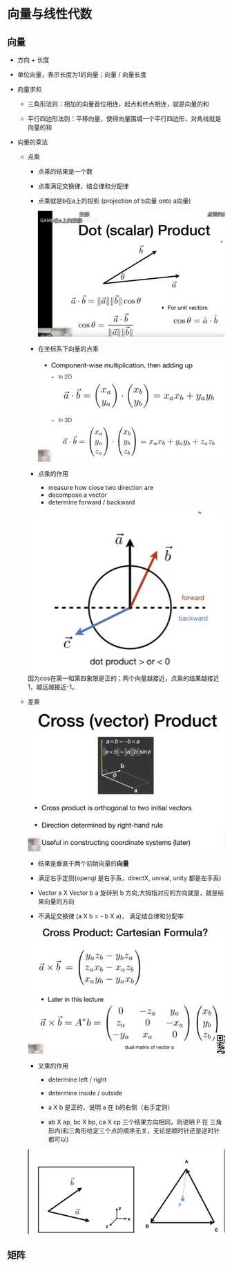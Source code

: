 # 向量与线性代数


## 向量

- 方向 + 长度

- 单位向量，表示长度为1的向量；向量 / 向量长度 

- 向量求和
  
  - 三角形法则：相加的向量首位相连，起点和终点相连，就是向量的和
  
  - 平行四边形法则：平移向量，使得向量围城一个平行四边形，对角线就是向量的和

- 向量的乘法
  
  - 点乘
    
    - 点乘的结果是一个数
    
    - 点乘满足交换律，结合律和分配律
    
    - 点乘就是b在a上的投影 (projection of b向量 onto a向量)
      
      ![](./images/向量点乘.jpg)

    - 在坐标系下向量的点乘 
      
      ![](./images/向量点乘二维和三维的情况.jpg)

    - 点乘的作用
      - measure how close two direction are
      - decompose a vector
      - determine  forward / backward

    ![](./images/向量的前后.png)因为cos在第一和第四象限是正的；两个向量越接近，点乘的结果越接近1，越远越接近-1。

  
  - 差乘

    ![](./images/叉乘.png)

    - 结果是垂直于两个初始向量的<b>向量</b>

    - 满足右手定则(opengl 是右手系，directX, unreal, unity 都是左手系)

    - Vector a X Vector b  a 旋转到 b 方向,大拇指对应的方向就是，就是结果向量的方向 

    - 不满足交换律 (a X b = - b X a)， 满足结合律和分配率


    ![](./images/叉乘在代数上的解释.png)

    - 叉乘的作用

      - determine left / right
      - determine inside / outside 

      - a X b 是正的，说明 a 在 b的右侧（右手定则）

      - ab X ap, bc X bp, ca X cp 三个结果方向相同，则说明 P 在 三角形内(和三角形给定三个点的顺序无关，无论是顺时针还是逆时针都可以)

    ![](./images/叉乘的作用.png)


## 矩阵

